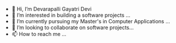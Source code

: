 - 👋 Hi, I’m Devarapalli Gayatri Devi
- 👀 I’m interested in building a software projects ...
- 🌱 I’m currently pursuing my Master's in Computer Applications ...
- 💞️ I’m looking to collaborate on software projects...
- 📫 How to reach me ...

<!---
GayatriDevarapalli/GayatriDevarapalli is a ✨ special ✨ repository because its `README.md` (this file) appears on your GitHub profile.
You can click the Preview link to take a look at your changes.
--->
